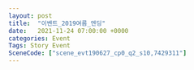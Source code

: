 ```yaml
---
layout: post
title:  "이벤트_2019여름_엔딩"
date:   2021-11-24 07:00:00 +0000
categories: Event
Tags: Story Event
SceneCode: ["scene_evt190627_cp0_q2_s10,7429311"]
---
```

